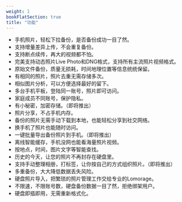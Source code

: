 ```yaml
---
weight: 1
bookFlatSection: true
title: "功能"
---
```


- 手机照片，轻松下拉备份，是否备份成功一目了然。
- 支持增量差异上传，不会重复备份。
- 支持断点续传，再大的视频都不怕。
- 完美支持动态照片Live Photo和DNG格式，支持所有主流照片视频格式。
- 原始文件备份，质量无损耗，时间地理位置等信息统统保留。
- 有相同的照片，照片去重无需存储多次。
- 相似图片分析，可以方便选择最好的留下。
- 多台手机平板，登陆同一账号，照片即可访问。
- 家庭成员不同账号，保护隐私。
- 有小秘密，加密存储。（即将推出）
- 照片分享，不占手机内存。
- 备份的照片无需手动下载到本地，也能轻松分享到社交网络。
- 换手机了照片也能随时访问。
- 一键批量导出备份照片到手机。（即将推出）
- 离线智能缓存，手机没网也能看海量照片视频。
- 按地点，时间，图片文字等智能查找。
- 历史的今天，让您的照片不再封存在硬盘里。
- 支持手动整理相册，打标签，让你按自己的方式组织照片。（即将推出）
- 多重备份，大大降低数据丢失风险。
- 硬盘照片导入，把繁琐的照片管理工作交给专业的Lomorage。
- 不限速，不限账号数，硬盘备份数据一目了然，拒绝绑架用户。
- 硬盘即插即用，无需重新格式化。

<!-- 

<video width="560" height="315" poster="/poster.png" controls>
  <source src="/lomorage.mp4" type="video/mp4">
</video>

# 功能

## 保护隐私

Lomorage是运行在您网络的私有照片云服务，为您提供便捷的照片备份和管理服务，而无需担心隐私泄漏。我们没有，并永远不会收集任何用户隐私信息。

**Lomorage支持多用户**。您也可以在家中为不同的家庭成员运行多个完全隔离的Lomorage服务。

## 跨平台

Lomorage服务可以运行在多种平台，您可以选择备份您的照片到Windows, macOS，甚至Raspberry Pi上，根据用户需求，我们会加上其他平台的支持。客户端支持iOS, Android和浏览器。

## 安装简单

我们并不是在构建另一个NAS系统，如果您的需求仅仅是备份和管理您的照片和视频，但是被NAS复杂的安装过程吓到，忘掉那些专业术语，放轻松。我们保证Lomorage的安装过程只需要短短几分钟。

## 存储原始文件

照片和视频会按照完整尺寸备份到您的硬盘，文件和您的手机上完全一样，EXIF元数据信息也不会丢失。支持所有常见的图片和视频格式，支持HEIC和动态照片。

## 零迁移成本

我们不会像一些云存储系统对文件进行切片分块存储，您的照片视频文件会以原始的文件格式存储备份到您的硬盘，我们不用任何私有的存储格式。要使用Lomorage，您也无需格式化硬盘，可以使用任何闲置的硬盘，并且我们的Raspberry Pi版本支持所有常见的文件系统格式，无需使用特定的文件系统，比如对于Windows用户，您可以使用FAT或者NTFS文件格式的硬盘，这样就无需第三方软件，存储的文件就能在Windows上访问。

## 零维护成本

云服务之所以得到广泛使用的一个原因就是它在为用户提供了便利性的同时隐藏了系统的复杂性，因为Lomorage是一个在用户环境中部署的私用云，我们致力于提供云服务一样的用户体验，减少用户的干预和维护。

  - 自动升级: 有新版本可用的时候Lomorage服务会自动升级到最新版本。

  - 自动迁移: 升级新系统的同时，会根据需要自动的进行数据迁移，保证版本兼容。

  - 一致性检查: 系统会定期进行一致性检查，来保证数据的完整性和一致性，并自动修复。

## 多重备份

大多数用户在手机空间不够的时候，会将已经备份的照片视频删除，仅仅只有一份备份是不够的，Lomorage提供了多种备份方案:

  - 本地容易备份: 您可以在本地备份多份数据，您只需要多接上一块硬盘，并在设置备份路径。

  - 远程备份: 您可以选择加密备份到朋友或亲戚加的闲置硬盘空间。我们计划在今年内支持这个功能。

## 智能查找

Lomorage会自动识别照片和视频中的信息，对照片视频按时间，地点和场景进行分类，并对文字进行识别。还能识别相似图片。

## 分享瞬间

您可以和自己家人分享照片和视频，并可自定义多个群组，分享不会占用额外的存储空间，而无需担心自己的手机空间不够。

## 框起美好回忆

您可以将树莓派和显示屏连接作为数码相框，您可以通过低成本的树莓派zero w来搭建多个数码相框，并通过无线进行访问您的Lomorage存储备份，而无需担心数码相框的存储空间不够，也不需要手动将文件拷贝到数码相框。 -->
